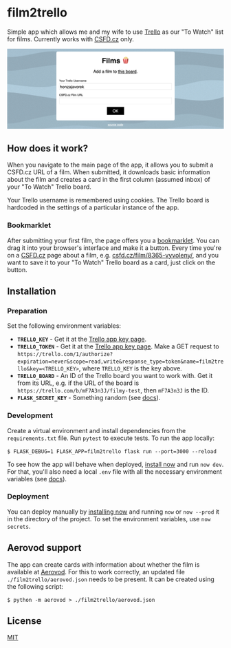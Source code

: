 # film2trello

Simple app which allows me and my wife to use [Trello](http://trello.com/) as our "To Watch" list for films. Currently works with [CSFD.cz](http://csfd.cz) only.

![screenshot](screenshot.png)

## How does it work?

When you navigate to the main page of the app, it allows you to submit a CSFD.cz URL of a film. When submitted, it downloads basic information about the film and creates a card in the first column (assumed inbox) of your "To Watch" Trello board.

Your Trello username is remembered using cookies. The Trello board is hardcoded in the settings of a particular instance of the app.

### Bookmarklet

After submitting your first film, the page offers you a [bookmarklet](https://en.wikipedia.org/wiki/Bookmarklet). You can drag it into your browser's interface and make it a button. Every time you're on a [CSFD.cz](http://csfd.cz) page about a film, e.g. [csfd.cz/film/8365-vyvoleny/](http://www.csfd.cz/film/8365-vyvoleny/), and you want to save it to your "To Watch" Trello board as a card, just click on the button.


## Installation

### Preparation

Set the following environment variables:

- **`TRELLO_KEY`** - Get it at the [Trello app key page](https://trello.com/app-key).
- **`TRELLO_TOKEN`** - Get it at the [Trello app key page](https://trello.com/app-key). Make a GET request to `https://trello.com/1/authorize?expiration=never&scope=read,write&response_type=token&name=film2trello&key=<TRELLO_KEY>`, where `TRELLO_KEY` is the key above.
- **`TRELLO_BOARD`** - An ID of the Trello board you want to work with. Get it from its URL, e.g. if the URL of the board is `https://trello.com/b/mF7A3n3J/filmy-test`, then `mF7A3n3J` is the ID.
- **`FLASK_SECRET_KEY`** - Something random (see [docs](https://flask.palletsprojects.com/en/1.1.x/config/#SECRET_KEY)).

### Development

Create a virtual environment and install dependencies from the `requirements.txt` file. Run `pytest` to execute tests. To run the app locally:

```
$ FLASK_DEBUG=1 FLASK_APP=film2trello flask run --port=3000 --reload
```

To see how the app will behave when deployed, [install now](https://zeit.co/download) and run `now dev`. For that, you'll also need a local `.env` file with all the necessary environment variables (see [docs](https://err.sh/now/missing-env-file)).

### Deployment

You can deploy manually by [installing now](https://zeit.co/download) and running `now` or `now --prod` it in the directory of the project. To set the environment variables, use `now secrets`.


## Aerovod support

The app can create cards with information about whether the film is available at [Aerovod](https://aerovod.cz). For this to work correctly, an updated file `./film2trello/aerovod.json` needs to be present. It can be created using the following script:

```
$ python -m aerovod > ./film2trello/aerovod.json
```


## License

[MIT](LICENSE)
